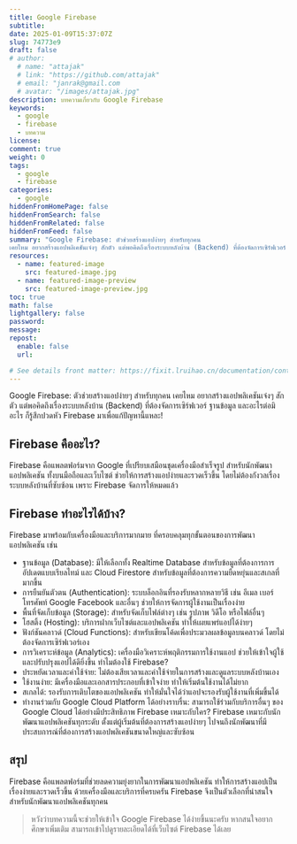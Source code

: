 ```yaml
---
title: Google Firebase
subtitle:
date: 2025-01-09T15:37:07Z
slug: 74773e9
draft: false
# author:
  # name: "attajak"
  # link: "https://github.com/attajak"
  # email: "janrak@gmail.com
  # avatar: "/images/attajak.jpg"
description: บทความเกี่ยวกับ Google Firebase
keywords:
  - google
  - firebase
  - บทความ
license:
comment: true
weight: 0
tags:
  - google
  - firebase
categories:
  - google
hiddenFromHomePage: false
hiddenFromSearch: false
hiddenFromRelated: false
hiddenFromFeed: false
summary: "Google Firebase: ตัวช่วยสร้างแอปง่ายๆ สำหรับทุกคน
เคยไหม อยากสร้างแอปพลิเคชันเจ๋งๆ สักตัว แต่พอคิดถึงเรื่องระบบหลังบ้าน (Backend) ที่ต้องจัดการเซิร์ฟเวอร์ ฐานข้อมูล และอะไรต่อมิอะไร ก็รู้สึกปวดหัว Firebase มาเพื่อแก้ปัญหานี้แหละ!"
resources:
  - name: featured-image
    src: featured-image.jpg
  - name: featured-image-preview
    src: featured-image-preview.jpg
toc: true
math: false
lightgallery: false
password:
message:
repost:
  enable: false
  url:

# See details front matter: https://fixit.lruihao.cn/documentation/content-management/introduction/#front-matter
---
```


Google Firebase: ตัวช่วยสร้างแอปง่ายๆ สำหรับทุกคน
เคยไหม อยากสร้างแอปพลิเคชันเจ๋งๆ สักตัว แต่พอคิดถึงเรื่องระบบหลังบ้าน (Backend) ที่ต้องจัดการเซิร์ฟเวอร์ ฐานข้อมูล และอะไรต่อมิอะไร ก็รู้สึกปวดหัว Firebase มาเพื่อแก้ปัญหานี้แหละ!

<!--more-->

## Firebase คืออะไร?
Firebase คือแพลตฟอร์มจาก Google ที่เปรียบเสมือนชุดเครื่องมือสำเร็จรูป สำหรับนักพัฒนาแอปพลิเคชัน ทั้งบนมือถือและเว็บไซต์ ช่วยให้การสร้างแอปง่ายและรวดเร็วขึ้น โดยไม่ต้องกังวลเรื่องระบบหลังบ้านที่ซับซ้อน เพราะ Firebase จัดการให้หมดแล้ว

## Firebase ทำอะไรได้บ้าง?
Firebase มาพร้อมกับเครื่องมือและบริการมากมาย ที่ครอบคลุมทุกขั้นตอนของการพัฒนาแอปพลิเคชัน เช่น
 * ฐานข้อมูล (Database): มีให้เลือกทั้ง Realtime Database สำหรับข้อมูลที่ต้องการการอัปเดตแบบเรียลไทม์ และ Cloud Firestore สำหรับข้อมูลที่ต้องการความยืดหยุ่นและสเกลที่มากขึ้น
 * การยืนยันตัวตน (Authentication): ระบบล็อกอินที่รองรับหลากหลายวิธี เช่น อีเมล เบอร์โทรศัพท์ Google Facebook และอื่นๆ ช่วยให้การจัดการผู้ใช้งานเป็นเรื่องง่าย
 * พื้นที่จัดเก็บข้อมูล (Storage): สำหรับจัดเก็บไฟล์ต่างๆ เช่น รูปภาพ วิดีโอ หรือไฟล์อื่นๆ
 * โฮสติ้ง (Hosting): บริการฝากเว็บไซต์และแอปพลิเคชัน ทำให้เผยแพร่แอปได้ง่ายๆ
 * ฟังก์ชันคลาวด์ (Cloud Functions): สำหรับเขียนโค้ดเพื่อประมวลผลข้อมูลบนคลาวด์ โดยไม่ต้องจัดการเซิร์ฟเวอร์เอง
 * การวิเคราะห์ข้อมูล (Analytics): เครื่องมือวิเคราะห์พฤติกรรมการใช้งานแอป ช่วยให้เข้าใจผู้ใช้และปรับปรุงแอปได้ดียิ่งขึ้น
ทำไมต้องใช้ Firebase?
 * ประหยัดเวลาและค่าใช้จ่าย: ไม่ต้องเสียเวลาและค่าใช้จ่ายในการสร้างและดูแลระบบหลังบ้านเอง
 * ใช้งานง่าย: มีเครื่องมือและเอกสารประกอบที่เข้าใจง่าย ทำให้เริ่มต้นใช้งานได้ไม่ยาก
 * สเกลได้: รองรับการเติบโตของแอปพลิเคชัน ทำให้มั่นใจได้ว่าแอปจะรองรับผู้ใช้งานที่เพิ่มขึ้นได้
 * ทำงานร่วมกับ Google Cloud Platform ได้อย่างราบรื่น: สามารถใช้ร่วมกับบริการอื่นๆ ของ Google Cloud ได้อย่างมีประสิทธิภาพ
Firebase เหมาะกับใคร?
Firebase เหมาะกับนักพัฒนาแอปพลิเคชันทุกระดับ ตั้งแต่ผู้เริ่มต้นที่ต้องการสร้างแอปง่ายๆ ไปจนถึงนักพัฒนาที่มีประสบการณ์ที่ต้องการสร้างแอปพลิเคชันขนาดใหญ่และซับซ้อน

## สรุป
Firebase คือแพลตฟอร์มที่ช่วยลดความยุ่งยากในการพัฒนาแอปพลิเคชัน ทำให้การสร้างแอปเป็นเรื่องง่ายและรวดเร็วขึ้น ด้วยเครื่องมือและบริการที่ครบครัน Firebase จึงเป็นตัวเลือกที่น่าสนใจสำหรับนักพัฒนาแอปพลิเคชันทุกคน

> หวังว่าบทความนี้จะช่วยให้เข้าใจ Google Firebase ได้ง่ายขึ้นนะครับ หากสนใจอยากศึกษาเพิ่มเติม สามารถเข้าไปดูรายละเอียดได้ที่เว็บไซต์ Firebase ได้เลย
